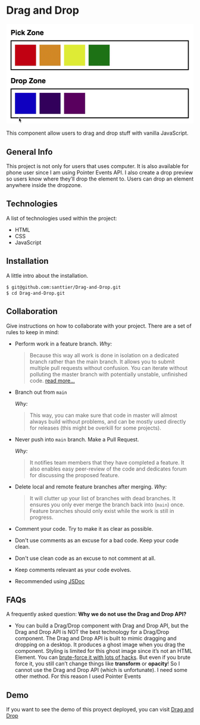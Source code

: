 # Drag and Drop

![](images/dragdrop.gif)

This component allow users to drag and drop stuff with vanilla JavaScript.
## General Info
This project is not only for users that uses computer. It is also available for phone user since I am using Pointer Events API.
I also create a drop preview so users know where they’ll drop the element to.
Users can drop an element anywhere inside the dropzone.
## Technologies
A list of technologies used within the project:
- HTML
- CSS
- JavaScript

## Installation
A little intro about the installation. 
```
$ git@github.com:santtier/Drag-and-Drop.git
$ cd Drag-and-Drop.git
```

## Collaboration
Give instructions on how to collaborate with your project.
There are a set of rules to keep in mind:

- Perform work in a feature branch.
  _Why:_
  > Because this way all work is done in isolation on a dedicated branch rather than the main branch. It allows you to submit multiple pull requests without confusion. You can iterate without polluting the master branch with potentially unstable, unfinished code. [read more...](https://www.atlassian.com/git/tutorials/comparing-workflows#feature-branch-workflow)
- Branch out from `main`

  _Why:_

  > This way, you can make sure that code in master will almost always build without problems, and can be mostly used directly for releases (this might be overkill for some projects).

- Never push into `main` branch. Make a Pull Request.

  _Why:_

  > It notifies team members that they have completed a feature. It also enables easy peer-review of the code and dedicates forum for discussing the proposed feature.

- Delete local and remote feature branches after merging.
  _Why:_
  > It will clutter up your list of branches with dead branches. It ensures you only ever merge the branch back into (`main`) once. Feature branches should only exist while the work is still in progress.

- Comment your code. Try to make it as clear as possible.
- Don't use comments as an excuse for a bad code. Keep your code clean.
- Don't use clean code as an excuse to not comment at all.
- Keep comments relevant as your code evolves.
- Recommended using [JSDoc](https://www.youtube.com/watch?v=r0H-acWQS6c)

## FAQs
A frequently asked question:
**Why we do not use the Drag and Drop API?**
- You can build a Drag/Drop component with Drag and Drop API, but the Drag and Drop API is NOT the best technology for a Drag/Drop component.
The Drag and Drop API is built to mimic dragging and dropping on a desktop. It produces a ghost image when you drag the component.
Styling is limited for this ghost image since it’s not an HTML Element. You can [brute-force it with lots of hacks](https://kryogenix.org/code/browser/custom-drag-image.html "brute-force it with lots of hacks"). But even if you brute force it, you still can’t change things like **transform** or **opacity**!
So I cannot use the Drag and Drop API (which is unfortunate). I need some other method. For this reason I used Pointer Events

## Demo
If you want to see the demo of this proyect deployed, you can visit [Drag and Drop](https://santtier.github.io/Drag-and-Drop/ "Drag and Drop")
